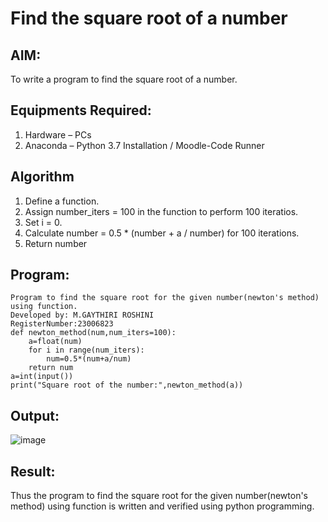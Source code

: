 # Find the square root of a number

## AIM:
To write a program to find the square root of a number.

## Equipments Required:
1. Hardware – PCs
2. Anaconda – Python 3.7 Installation / Moodle-Code Runner

## Algorithm
1. Define a function.
2. Assign number_iters = 100 in the function to perform 100 iteratios.
3. Set i = 0.
4. Calculate  number = 0.5 * (number + a / number) for 100 iterations.
5. Return number

## Program:
```
Program to find the square root for the given number(newton's method) using function.
Developed by: M.GAYTHIRI ROSHINI
RegisterNumber:23006823
def newton_method(num,num_iters=100):
    a=float(num)
    for i in range(num_iters):
        num=0.5*(num+a/num)
    return num
a=int(input())
print("Square root of the number:",newton_method(a))

```

## Output:
![image](https://github.com/23006823/Square-root-of-a-number/assets/138971409/11455a70-017f-46d9-87aa-5e18a37b8e6d)


## Result:
Thus the program to find the square root for the given number(newton's method) using function is written and verified using python programming.
